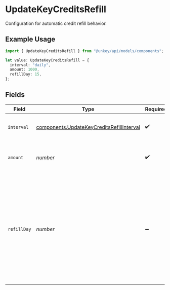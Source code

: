 # UpdateKeyCreditsRefill

Configuration for automatic credit refill behavior.

## Example Usage

```typescript
import { UpdateKeyCreditsRefill } from "@unkey/api/models/components";

let value: UpdateKeyCreditsRefill = {
  interval: "daily",
  amount: 1000,
  refillDay: 15,
};
```

## Fields

| Field                                                                                                                                                                   | Type                                                                                                                                                                    | Required                                                                                                                                                                | Description                                                                                                                                                             | Example                                                                                                                                                                 |
| ----------------------------------------------------------------------------------------------------------------------------------------------------------------------- | ----------------------------------------------------------------------------------------------------------------------------------------------------------------------- | ----------------------------------------------------------------------------------------------------------------------------------------------------------------------- | ----------------------------------------------------------------------------------------------------------------------------------------------------------------------- | ----------------------------------------------------------------------------------------------------------------------------------------------------------------------- |
| `interval`                                                                                                                                                              | [components.UpdateKeyCreditsRefillInterval](../../models/components/updatekeycreditsrefillinterval.md)                                                                  | :heavy_check_mark:                                                                                                                                                      | How often credits are automatically refilled.                                                                                                                           | daily                                                                                                                                                                   |
| `amount`                                                                                                                                                                | *number*                                                                                                                                                                | :heavy_check_mark:                                                                                                                                                      | Number of credits to add during each refill cycle.                                                                                                                      | 1000                                                                                                                                                                    |
| `refillDay`                                                                                                                                                             | *number*                                                                                                                                                                | :heavy_minus_sign:                                                                                                                                                      | Day of the month for monthly refills (1-31).<br/>Only required when interval is 'monthly'.<br/>For days beyond the month's length, refill occurs on the last day of the month.<br/> | 15                                                                                                                                                                      |